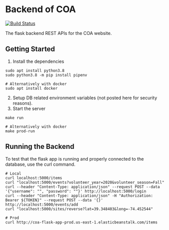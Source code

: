 # Backend of COA

[![Build Status](https://travis-ci.com/CleanOceanAction/coa_flask_app.svg?branch=master)](https://travis-ci.com/CleanOceanAction/coa_flask_app)

The flask backend REST APIs for the COA website.

## Getting Started

1. Install the dependencies

```
sudo apt install python3.8
sudo python3.8 -m pip install pipenv

# Alternatively with docker
sudo apt install docker
```

2. Setup DB related environment variables (not posted here for security reasons).
3. Start the server

```
make run

# Alternatively with docker
make prod-run
```

## Running the Backend

To test that the flask app is running and properly connected to the database,
use the curl command.

```
# Local
curl localhost:5000/items
curl "localhost:5000/events?volunteer_year=2020&volunteer_season=Fall"
curl --header "Content-Type: application/json" --request POST --data '{"username": "", "password": ""}' http://localhost:5000/login
curl --header "Content-Type: application/json" -H "Authorization: Bearer ${TOKEN}" --request POST --data '{}' http://localhost:5000/events/add
curl "localhost:5000/sites/reverse?lat=39.348403&long=-74.452544"

# Prod
curl http://coa-flask-app-prod.us-east-1.elasticbeanstalk.com/items
```
